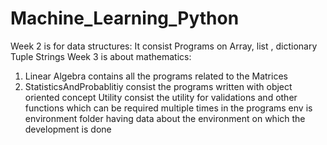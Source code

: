 # Machine_Learning_Python
Week 2 is for data structures: It consist Programs on Array, list , dictionary Tuple Strings
Week 3 is about mathematics:
  1. Linear Algebra contains all the programs related to the Matrices
  2. StatisticsAndProbablitiy consist the programs written with object oriented concept
Utility consist the utility for validations and other functions which can be required multiple times in the programs
env is environment folder having data about the environment on which the development is done
